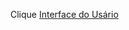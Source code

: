   Clique [Interface do Usário](https://xd.adobe.com/view/f8420264-6009-4272-bd1b-017776a1f1da-ad11/?fullscreen)
